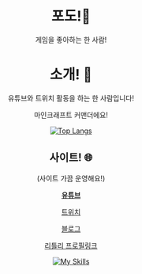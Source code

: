 <div align="center">

# 포도!🍇
게임을 좋아하는 한 사람!

# 소개! 👋
유튜브와 트위치 활동을 하는 한 사람입니다!

마인크래프트 커맨더에요!

[![Top Langs](https://github-readme-stats.vercel.app/api/top-langs/?username=grape82)](https://github.com/anuraghazra/github-readme-stats)

## 사이트! 🌐
(사이트 가끔 운영해요!)

[**유튜브**](https://www.youtube.com/channel/UCRO5ekxPBR5WIsYozR92gUw)

[트위치](https://www.twitch.tv/grape8282)

[블로그](https://blog.naver.com/yongyong130)

[리틀리 프로필링크](https://litt.ly/grape)


[![My Skills](https://skillicons.dev/icons?i=js,python,kotlin,idea,discord)](https://skillicons.dev)
